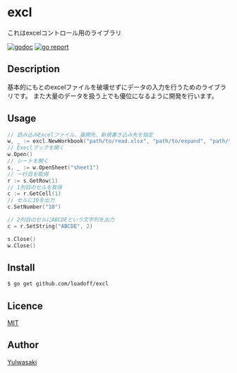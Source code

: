 excl
====

これはexcelコントロール用のライブラリ

[![godoc](https://godoc.org/github.com/loadoff/excl?status.svg)](https://godoc.org/github.com/loadoff/excl)
[![go report](https://goreportcard.com/badge/github.com/loadoff/excl)](https://goreportcard.com/report/github.com/loadoff/excl)

## Description

基本的にもとのexcelファイルを破壊せずにデータの入力を行うためのライブラリです。
また大量のデータを扱う上でも優位になるように開発を行います。

## Usage

```go
// 読み込みExcelファイル、展開先、新規書き込み先を指定
w, _ := excl.NewWorkbook("path/to/read.xlsx", "path/to/expand", "path/to/write.xlsx")
// Execlブックを開く
w.Open()
// シートを開く
s, _ := w.OpenSheet("sheet1")
// 一行目を取得
r := s.GetRow(1)
// 1列目のセルを取得
c := r.GetCell(1)
// セルに10を出力
c.SetNumber("10")

// 2列目のセルにABCDEという文字列を出力
c = r.SetString("ABCDE", 2)

s.Close()
w.Close()
```

## Install

```bash
$ go get github.com/loadoff/excl
```

## Licence

[MIT](https://github.com/loadoff/excl/LICENCE)

## Author

[YuIwasaki](https://github.com/loadoff)

